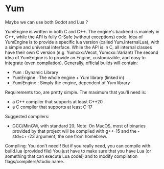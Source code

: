 # Yum

Maybe we can use both Godot and Lua ?

YumEngine is written in both C and C++.
The engine's backend is mainely in C++, while the API is fully C-Safe (without exceptions) code.
Idea of YumEngine is to provide a specific lua version (called Yum.InternalLua), with a simple and universal interface.
While the API is in C, all internal classes have their own C version (e.g. Yumcxx::Vecot, Yumcxx::Variant)
The second idea of YumEngine is to provide an Engine, customizable, and easy to integrate (even compilation).
Generally, official builds will contain:
  - Yum : Dynamic Library
  - YumEngine : The whole engine + Yum library (linked in)
  - YumiEngine : Simply the engine, dependent of Yum library

Requirements too, are pretty simple. The maximum that you'll need is: 
  - a C++ compiler that supports at least C++20
  - a C compiler that supports at least C-17

Suggested compilers:
  - GCC/MinGW, with standard 20.
  Note: On MacOS, most of binaries provided by that project will be compiled with 
  g++-15 and the -std=c++23 argument, the one from homebrew.

Compiling:
  You don't need ! 
  But if you really need, you can compile with:
  build.lua (provided file)
  You just have to make sure that you have Lua (or something that can execute Lua code!) 
  and to modify compilation flags/compilers/studio name.

